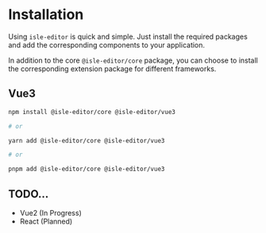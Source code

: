 # Installation

Using `isle-editor` is quick and simple. Just install the required packages and add the corresponding components to your application.

In addition to the core `@isle-editor/core` package, you can choose to install the corresponding extension package for different frameworks.

## Vue3

```bash
npm install @isle-editor/core @isle-editor/vue3

# or

yarn add @isle-editor/core @isle-editor/vue3

# or

pnpm add @isle-editor/core @isle-editor/vue3
```

## TODO...

- Vue2 (In Progress)
- React (Planned)

